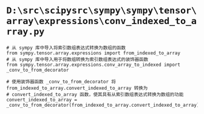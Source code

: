 # `D:\src\scipysrc\sympy\sympy\tensor\array\expressions\conv_indexed_to_array.py`

```
# 从 sympy 库中导入将索引数组表达式转换为数组的函数
from sympy.tensor.array.expressions import from_indexed_to_array
# 从 sympy 库中导入用于将数组转换为索引数组表达式的装饰器函数
from sympy.tensor.array.expressions.conv_array_to_indexed import _conv_to_from_decorator

# 使用装饰器函数 _conv_to_from_decorator 将 from_indexed_to_array.convert_indexed_to_array 转换为
# convert_indexed_to_array 函数，使其具有从索引数组表达式转换为数组的功能
convert_indexed_to_array = _conv_to_from_decorator(from_indexed_to_array.convert_indexed_to_array)
```